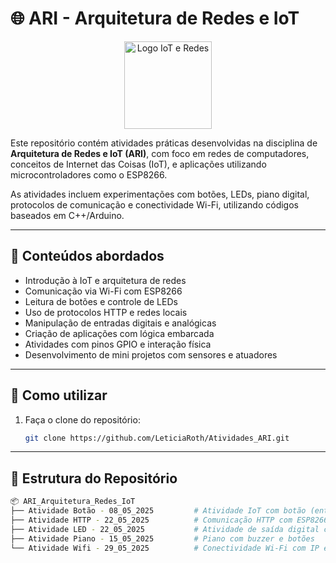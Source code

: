 # 🌐 ARI - Arquitetura de Redes e IoT

<p align="center">
  <img src="Logo_ARI/logo_iot.png" alt="Logo IoT e Redes" width="140">
</p>

Este repositório contém atividades práticas desenvolvidas na disciplina de **Arquitetura de Redes e IoT (ARI)**, com foco em redes de computadores, conceitos de Internet das Coisas (IoT), e aplicações utilizando microcontroladores como o ESP8266.

As atividades incluem experimentações com botões, LEDs, piano digital, protocolos de comunicação e conectividade Wi-Fi, utilizando códigos baseados em C++/Arduino.

---

## 🧠 Conteúdos abordados

- Introdução à IoT e arquitetura de redes  
- Comunicação via Wi-Fi com ESP8266  
- Leitura de botões e controle de LEDs  
- Uso de protocolos HTTP e redes locais  
- Manipulação de entradas digitais e analógicas  
- Criação de aplicações com lógica embarcada  
- Atividades com pinos GPIO e interação física  
- Desenvolvimento de mini projetos com sensores e atuadores  

---
## 🚀 Como utilizar

1. Faça o clone do repositório:
   ```bash
   git clone https://github.com/LeticiaRoth/Atividades_ARI.git
   ```
---
## 📁 Estrutura do Repositório

```bash
📦 ARI_Arquitetura_Redes_IoT
├── Atividade Botão - 08_05_2025         # Atividade IoT com botão (entrada digital)
├── Atividade HTTP - 22_05_2025          # Comunicação HTTP com ESP8266
├── Atividade LED - 22_05_2025           # Atividade de saída digital com LED
├── Atividade Piano - 15_05_2025         # Piano com buzzer e botões
└── Atividade Wifi - 29_05_2025          # Conectividade Wi-Fi com IP estático
